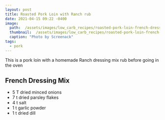 ```yaml
---
layout: post
title: Roasted Pork Loin with Ranch rub
date: 2021-04-15 09:22 -0400
image: 
  path:  /assets/images/low_carb_recipes/roasted-pork-loin-french-dressing.jpg
  thumbnail:  /assets/images/low_carb_recipes/roasted-pork-loin-french-dressing-thumb.jpg
  caption: "Photo by Screenack"
tags:
  - pork
---
```


This is a pork loin with a homemade Ranch dressing mix rub before going in the oven

## French Dressing Mix
* 5 T dried minced onions
* 7 t dried parsley flakes
* 4 t salt
* 1 t garlic powder
* 1 t dried dill
